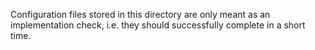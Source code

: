 Configuration files stored in this directory are only meant as an implementation check, i.e. they should successfully complete in a short time.
